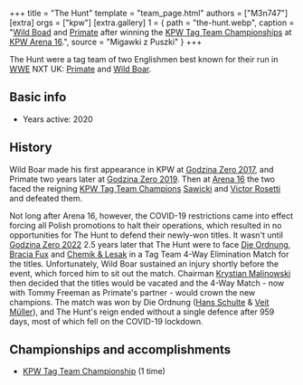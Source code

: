 +++
title = "The Hunt"
template = "team_page.html"
authors = ["M3n747"]
[extra]
orgs = ["kpw"]
[extra.gallery]
1 = { path = "the-hunt.webp", caption = "[Wild Boad](@/w/wild-boar.md) and [Primate](@/w/primate.md) after winning the [KPW Tag Team Championships](@/c/kpw-tag-team-championship.md) at [KPW Arena 16](@/e/kpw/2020-02-01-kpw-arena-16.md).", source = "Migawki z Puszki" }
+++

The Hunt were a tag team of two Englishmen best known for their run in [WWE](@/o/wwe.md) NXT UK: [Primate](@/w/primate.md) and [Wild Boar](@/w/wild-boar.md). 

## Basic info

* Years active: 2020

## History

Wild Boar made his first appearance in KPW at [Godzina Zero 2017](@/e/kpw/2017-08-12-kpw-godzina-zero-2017.md), and Primate two years later at [Godzina Zero 2019](@/e/kpw/2019-08-17-kpw-godzina-zero-2019.md). Then at [Arena 16](@/e/kpw/2020-02-01-kpw-arena-16.md) the two faced the reigning [KPW Tag Team Champions](@/c/kpw-tag-team-championship.md) [Sawicki](@/w/sawicki.md) and [Victor Rosetti](@/w/rosetti.md) and defeated them.

Not long after Arena 16, however, the COVID-19 restrictions came into effect forcing all Polish promotions to halt their operations, which resulted in no opportunities for The Hunt to defend their newly-won titles. It wasn't until [Godzina Zero 2022](@/e/kpw/2022-09-17-kpw-godzina-zero-2022.md) 2.5 years later that The Hunt were to face [Die Ordnung](@/tt/die-ordnung.md), [Bracia Fux](@/tt/bracia-fux.md) and [Chemik & Lesak](@/tt/galaz-gregorianska.md) in a Tag Team 4-Way Elimination Match for the titles. Unfortunately, Wild Boar sustained an injury shortly before the event, which forced him to sit out the match. Chairman [Krystian Malinowski](@/w/krystian-malinowski.md) then decided that the titles would be vacated and the 4-Way Match - now with Tommy Freeman as Primate's partner - would crown the new champions. The match was won by Die Ordnung ([Hans Schulte](@/w/hans-schulte.md) & [Veit Müller](@/w/veit-mueller.md)), and The Hunt's reign ended without a single defence after 959 days, most of which fell on the COVID-19 lockdown.

## Championships and accomplishments
* [KPW Tag Team Championship](@/c/kpw-tag-team-championship.md) (1 time)
